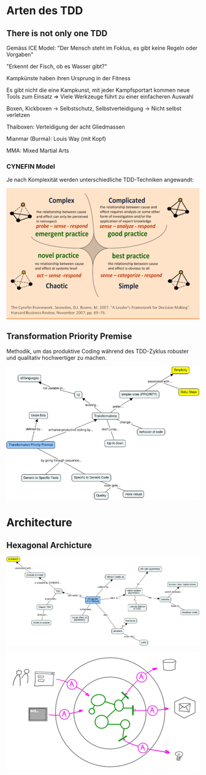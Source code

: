# Arten des TDD

## There is not only one TDD

Gemäss ICE Model: "Der Mensch steht im Foklus, es gibt keine Regeln oder Vorgaben"

"Erkennt der Fisch, ob es Wasser gibt?"

Kampkünste haben ihren Ursprung in der Fitness

Es gibt nicht die eine Kampkunst, mit jeder Kampfsportart kommen neue Tools zum Einsatz => Viele Werkzeuge führt zu einer einfacheren Auswahl

Boxen, Kickboxen -> Selbstschutz, Selbstverteidigung -> Nicht selbst verletzen

Thaiboxen: Verteidigung der acht Gliedmassen

Mianmar (Burma): Louis Way (mit Kopf)

MMA: Mixed Martial Arts

### CYNEFIN Model

Je nach Komplexität werden unterschiedliche TDD-Techniken angewandt: 

![Cynefin Model](https://github.com/MaddinJay/Coaching/blob/main/Advanced%20Level/TDD/Cynefin%20Model.PNG)

## Transformation Priority Premise

Methodik, um das produktive Coding während des TDD-Zyklus robuster und qualitativ hochwertiger zu machen.

![Transformation Prioirty Premise](https://github.com/MaddinJay/Coaching/blob/main/Advanced%20Level/TDD/Transformation%20Priority%20Premise.jpg)

# Architecture

## Hexagonal Archicture

![Hexagonal Architecture](https://github.com/MaddinJay/Coaching/blob/main/Advanced%20Level/TDD/Hexagonal%20Architecture.jpg)

![Hexagonal Architecture](https://github.com/MaddinJay/Coaching/blob/main/Advanced%20Level/TDD/Hexagonal%20Architecture%20-%20Grafik.jpg)


